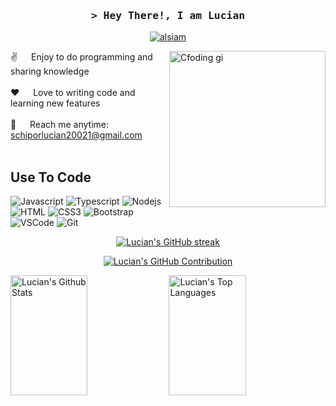<!-- Intro  -->
<h3 align="center">
        <samp>&gt; Hey There!, I am
                <b><a target="_blank">Lucian</a></b>
        </samp>
</h3>
<p align="center">
 <a href="https://www.linkedin.com/in/lucian-schipor-289765224/" target="_blank">
  <img src="https://img.shields.io/badge/LinkedIn-0077B5?style=for-the-badge&logo=linkedin&logoColor=white" alt="alsiam"/>
 </a>
<!-- About Section -->
<p>
 <img align="right" width="250" src="/assets/programmer.gif" alt="Cfoding gi" />
  
 ✌️ &emsp; Enjoy to do programming and sharing knowledge <br/><br/>
 ❤️ &emsp; Love to writing code and learning new features<br/><br/>
 📧 &emsp; Reach me anytime: schiporlucian20021@gmail.com<br/><br/>
</p>

## Use To Code
![Javascript](https://img.shields.io/badge/Javascript-F0DB4F?style=for-the-badge&labelColor=black&logo=javascript&logoColor=F0DB4F)
![Typescript](https://img.shields.io/badge/Typescript-007acc?style=for-the-badge&labelColor=black&logo=typescript&logoColor=007acc)
![Nodejs](https://img.shields.io/badge/Nodejs-3C873A?style=for-the-badge&labelColor=black&logo=node.js&logoColor=3C873A)
![HTML](https://img.shields.io/badge/HTML5-E34F26?style=for-the-badge&logo=html5&logoColor=white)
![CSS3](https://img.shields.io/badge/CSS3-1572B6?style=for-the-badge&logo=css3&logoColor=white)
![Bootstrap](https://img.shields.io/badge/Bootstrap-563D7C?style=for-the-badge&logo=bootstrap&logoColor=white)
![VSCode](https://img.shields.io/badge/Visual_Studio-0078d7?style=for-the-badge&logo=visual%20studio&logoColor=white)
![Git](https://img.shields.io/badge/Git-F05032?style=for-the-badge&logo=git&logoColor=white)

<p align="center">
  <a href="https://github.com/LucianSchipor">
    <img src="https://github-readme-streak-stats.herokuapp.com/?user=LucianSchipor&theme=radical&border=7F3FBF&background=0D1117" alt="Lucian's GitHub streak"/>
  </a>
</p>
<p align="center">
  <a href="https://github.com/LucianSchipor">
    <img src="https://github-profile-summary-cards.vercel.app/api/cards/profile-details?username=LucianSchipor&theme=radical" alt="Lucian's GitHub Contribution"/>
  </a>
</p>
<a>
    <a href="https://github.com/LucianSchipor"><img alt="Lucian's Github Stats" src="https://denvercoder1-github-readme-stats.vercel.app/api?username=LucianSchipor&show_icons=true&count_private=true&theme=react&border_color=7F3FBF&bg_color=0D1117&title_color=F85D7F&icon_color=F8D866" height="192px" width="49.5%"/></a>
  <a href="https://github.com/LucianSchipor"><img alt="Lucian's Top Languages" src="https://denvercoder1-github-readme-stats.vercel.app/api/top-langs/?username=LucianSchipor&langs_count=8&layout=compact&theme=react&border_color=7F3FBF&bg_color=0D1117&title_color=F85D7F&icon_color=F8D866" height="192px" width="49.5%"/></a>
  <br/>
</a>
